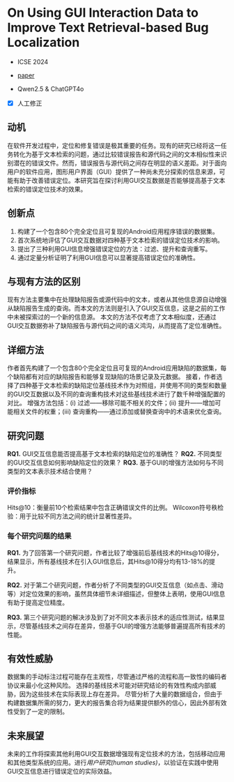# On Using GUI Interaction Data to Improve Text Retrieval-based Bug Localization

- ICSE 2024

- [paper](https://ieeexplore.ieee.org/iel8/10548016/10548053/10548359.pdf)

- Qwen2.5 & ChatGPT4o

- [x] 人工修正

## 动机

在软件开发过程中，定位和修复错误是极其重要的任务。现有的研究已经将这一任务转化为基于文本检索的问题，通过比较错误报告和源代码之间的文本相似性来识别潜在的错误文件。然而，错误报告与源代码之间存在明显的语义差距。对于面向用户的软件应用，图形用户界面（GUI）提供了一种尚未充分探索的信息来源，可能有助于改善错误定位。本研究旨在探讨利用GUI交互数据是否能够提高基于文本检索的错误定位技术的效果。

## 创新点

1. 构建了一个包含80个完全定位且可复现的Android应用程序错误的数据集。
2. 首次系统地评估了GUI交互数据对四种基于文本检索的错误定位技术的影响。
3. 提出了三种利用GUI信息增强错误定位的方法：过滤、提升和查询重写。
4. 通过定量分析证明了利用GUI信息可以显著提高错误定位的准确性。

## 与现有方法的区别

现有方法主要集中在处理缺陷报告或源代码中的文本，或者从其他信息源自动增强从缺陷报告生成的查询。而本文的方法则是引入了GUI交互信息，这是之前的工作中未被探索过的一个新的信息源。
本文的方法不仅考虑了文本相似度，还通过GUI交互数据弥补了缺陷报告与源代码之间的语义鸿沟，从而提高了定位准确性。

## 详细方法

作者首先构建了一个包含80个完全定位且可复现的Android应用缺陷的数据集，每个缺陷都有对应的缺陷报告和能够复现缺陷的场景记录及元数据。
接着，作者选择了四种基于文本检索的缺陷定位基线技术作为对照组，并使用不同的类型和数量的GUI交互数据以及不同的查询重构技术对这些基线技术进行了数千种增强配置的对比。
增强方法包括：(i) 过滤——移除可能不相关的文件；(ii) 提升——增加可能相关文件的权重；(iii) 查询重构——通过添加或替换查询中的术语来优化查询。

## 研究问题

**RQ1.** GUI交互信息能否提高基于文本检索的缺陷定位的准确性？
**RQ2.** 不同类型的GUI交互信息如何影响缺陷定位的效果？
**RQ3.** 基于GUI的增强方法如何与不同类型的文本表示技术结合使用？

### 评价指标

Hits@10：衡量前10个检索结果中包含正确错误文件的比例。
Wilcoxon符号秩检验：用于比较不同方法之间的统计显著性差异。

### 每个研究问题的结果

**RQ1.** 为了回答第一个研究问题，作者比较了增强前后基线技术的Hits@10得分，结果显示，所有基线技术在引入GUI信息后，其Hits@10得分均有13-18%的提升。

**RQ2.** 对于第二个研究问题，作者分析了不同类型的GUI交互信息（如点击、滑动等）对定位效果的影响，虽然具体细节未详细描述，但整体上表明，使用GUI信息有助于提高定位精度。

**RQ3.** 第三个研究问题的解决涉及到了对不同文本表示技术的适应性测试，结果显示，尽管基线技术之间存在差异，但基于GUI的增强方法能够普遍提高所有技术的性能。

## 有效性威胁

数据集的手动标注过程可能存在主观性，尽管通过严格的流程和高一致性的编码者协议来最小化这种风险。
选择的基线技术可能对研究结论的有效性构成内部威胁，因为这些技术在实际表现上存在差异。
尽管分析了大量的数据组合，但由于构建数据集所需的努力，更大的报告集合将为结果提供额外的信心，因此外部有效性受到了一定的限制。

## 未来展望

未来的工作将探索其他利用GUI交互数据增强现有定位技术的方法，包括移动应用和其他类型系统的应用。进行*用户研究(human studies)*，以验证在实践中使用GUI交互信息进行错误定位的实际效益。